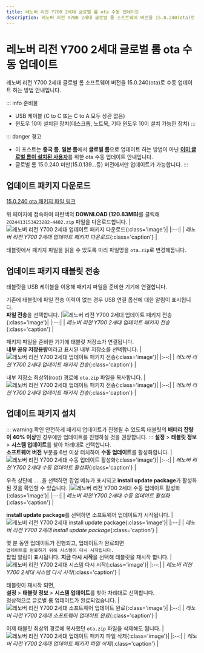 ```yaml
---
title: 레노버 리전 Y700 2세대 글로벌 롬 ota 수동 업데이트
description: 레노버 리전 Y700 2세대 글로벌 롬 소프트웨어 버전을 15.0.240(ota)로 수동 업데이트 하는 방법 안내입니다.
---
```

# 레노버 리전 Y700 2세대 글로벌 롬 ota 수동 업데이트
레노버 리전 Y700 2세대 글로벌 롬 소프트웨어 버전을 15.0.240(ota)로 수동 업데이트 하는 방법 안내입니다.

::: info 준비물
* USB 케이블 (C to C 또는 C to A 모두 상관 없음)
* 윈도우 10이 설치된 장치(데스크톱, 노트북, 기타 윈도우 10이 설치 가능한 장치)
:::

::: danger 경고
* 이 포스트는 **중국 롬**, **일본 롬**에서 **글로벌 롬**으로 업데이트 하는 방법이 아닌 <u>**이미 글로벌 롬이 설치된 사용자**</u>를 위한 ota 수동 업데이트 안내입니다.
* 글로벌 롬 15.0.240 미만(15.0.139...등) 버전에서만 업데이트가 가능합니다.
:::

## 업데이트 패키지 다운로드
[15.0.240 ota 패키지 파일 링크](https://www.mediafire.com/file/1og9uv89n170455/2024413153423282-4402.zip/file)

위 페이지에 접속하여 파란색의 <b>DOWNLOAD (120.83MB)</b>를 클릭해\
`2024413153423282-4402.zip` 파일을 다운로드합니다.
|![레노버 리전 Y700 2세대 업데이트 패키지 다운로드](./images/global-rom-update/download_01.webp){:class='image'}|
|:--:|
| *레노버 리전 Y700 2세대 업데이트 패키지 다운로드*{:class='caption'} |

태블릿에서 패키지 파일을 읽을 수 있도록 미리 파일명을 `ota.zip`로 변경해둡니다.

## 업데이트 패키지 태블릿 전송
태블릿을 USB 케이블을 이용해 패키지 파일을 준비한 기기에 연결합니다.

기존에 태블릿에 파일 전송 이력이 없는 경우 USB 연결 옵션에 대한 알림이 표시됩니다.\
**파일 전송**을 선택합니다.
|![레노버 리전 Y700 2세대 업데이트 패키지 전송](./images/global-rom-update/upload_01.webp){:class='image'}|
|:--:|
| *레노버 리전 Y700 2세대 업데이트 패키지 전송*{:class='caption'} |

패키지 파일을 준비한 기기에 태블릿 저장소가 연결됩니다.\
**내부 공유 저장용량**이라고 표시된 내부 저장소를 선택합니다. 
|![레노버 리전 Y700 2세대 업데이트 패키지 전송](./images/global-rom-update/upload_02.webp){:class='image'}|
|:--:|
| *레노버 리전 Y700 2세대 업데이트 패키지 전송*{:class='caption'} |

내부 저장소 최상위(root) 경로에 `ota.zip` 파일을 복사합니다.
|![레노버 리전 Y700 2세대 업데이트 패키지 전송](./images/global-rom-update/upload_03.webp){:class='image'}|
|:--:|
| *레노버 리전 Y700 2세대 업데이트 패키지 전송*{:class='caption'} |

## 업데이트 패키지 설치
::: warning 확인
안전하게 패키지 업데이트가 진행될 수 있도록 태블릿의 **배터리 잔량이 40% 이상**인 경우에만 업데이트를 진행하실 것을 권장합니다.
:::
**설정** > **태블릿 정보** > **시스템 업데이트**를 찾아 차례대로 선택합니다.\
**소프트웨어 버전** 부분을 6번 이상 터치하여 **수동 업데이트**를 활성화합니다.
|![레노버 리전 Y700 2세대 수동 업데이트 활성화](./images/global-rom-update/update_01.webp){:class='image'}|
|:--:|
| *레노버 리전 Y700 2세대 수동 업데이트 활성화*{:class='caption'} |

우측 상단에 `...`을 선택하면 팝업 메뉴가 표시되고 **install update package**가 활성화된 것을 확인할 수 있습니다.
|![레노버 리전 Y700 2세대 수동 업데이트 활성화](./images/global-rom-update/update_02.webp){:class='image'}|
|:--:|
| *레노버 리전 Y700 2세대 수동 업데이트 활성화*{:class='caption'} |

**install update package**를 선택하면 소프트웨어 업데이트가 시작됩니다.
|![레노버 리전 Y700 2세대 install update package](./images/global-rom-update/update_03.webp){:class='image'}|
|:--:|
| *레노버 리전 Y700 2세대 install update package*{:class='caption'} |

몇 분 동안 업데이트가 진행되고, 업데이트가 완료되면\
`업데이트를 완료하기 위해 시스템이 다시 시작됩니다.`\
팝업 알림이 표시됩니다. **지금 다시 시작**을 선택해 태블릿을 재시작 합니다.
|![레노버 리전 Y700 2세대 시스템 다시 시작](./images/global-rom-update/update_04.webp){:class='image'}|
|:--:|
| *레노버 리전 Y700 2세대 시스템 다시 시작*{:class='caption'} |

태블릿이 재시작 되면,\
**설정** > **태블릿 정보** > **시스템 업데이트**를 찾아 차례대로 선택합니다.\
정상적으로 글로벌 롬 업데이트가 완료되었습니다.
|![레노버 리전 Y700 2세대 소프트웨어 업데이트 완료](./images/global-rom-update/complete.webp){:class='image'}|
|:--:|
| *레노버 리전 Y700 2세대 소프트웨어 업데이트 완료*{:class='caption'} |

이제 태블릿 최상위 경로에 복사했던 `ota.zip` 파일을 삭제해도 됩니다.
|![레노버 리전 Y700 2세대 업데이트 패키지 파일 삭제](./images/global-rom-update/delete.webp){:class='image'}|
|:--:|
| *레노버 리전 Y700 2세대 업데이트 패키지 파일 삭제*{:class='caption'} |